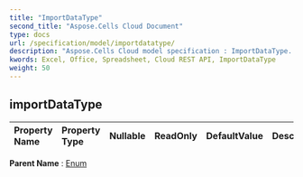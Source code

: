 ```yaml
---
title: "ImportDataType"
second_title: "Aspose.Cells Cloud Document"
type: docs
url: /specification/model/importdatatype/
description: "Aspose.Cells Cloud model specification : ImportDataType. Effortlessly handle Excel and other spreadsheet documents with features like opening, generating, editing, splitting, merging, comparing, and converting."
kwords: Excel, Office, Spreadsheet, Cloud REST API, ImportDataType
weight: 50
---
```


## **importDataType**

 

| Property Name | Property Type | Nullable |  ReadOnly | DefaultValue | Description | 
| :- | :- | :- |:- |  :- | :- |

**Parent Name** : [Enum](/specification/model/enum)

